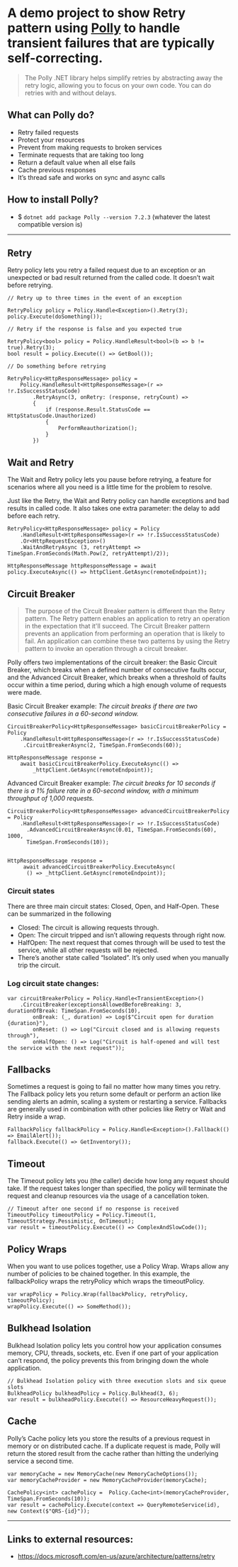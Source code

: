 # A demo project to show Retry pattern using [Polly](https://github.com/App-vNext/Polly) to handle transient failures that are typically self-correcting.

>The Polly .NET library helps simplify retries by abstracting away the retry logic, allowing you to focus on your own code. You can do retries with and without delays.

## What can Polly do?
- Retry failed requests
- Protect your resources
- Prevent from making requests to broken services
- Terminate requests that are taking too long
- Return a default value when all else fails
- Cache previous responses
- It’s thread safe and works on sync and async calls

## How to install Polly?
- $ `dotnet add package Polly --version 7.2.3` (whatever the latest compatible version is)
---
## Retry
Retry policy lets you retry a failed request due to an exception or an unexpected or bad result returned from the called code. It doesn’t wait before retrying.

```
// Retry up to three times in the event of an exception

RetryPolicy policy = Policy.Handle<Exception>().Retry(3);  
policy.Execute(doSomething());
```
```
// Retry if the response is false and you expected true

RetryPolicy<bool> policy = Policy.HandleResult<bool>(b => b != true).Retry(3); 
bool result = policy.Execute(() => GetBool());
```
```
// Do something before retrying

RetryPolicy<HttpResponseMessage> policy = 
    Policy.HandleResult<HttpResponseMessage>(r => !r.IsSuccessStatusCode)
		.RetryAsync(3, onRetry: (response, retryCount) =>
		{
			if (response.Result.StatusCode == HttpStatusCode.Unauthorized)
			{
				PerformReauthorization();
			}
		})
```
## Wait and Retry
The Wait and Retry policy lets you pause before retrying, a feature for scenarios where all you need is a little time for the problem to resolve. 

Just like the Retry, the Wait and Retry policy can handle exceptions and bad results in called code. It also takes one extra parameter: the delay to add before each retry.

```
RetryPolicy<HttpResponseMessage> policy = Policy
    .HandleResult<HttpResponseMessage>(r => !r.IsSuccessStatusCode)
    .Or<HttpRequestException>()
	.WaitAndRetryAsync (3, retryAttempt => TimeSpan.FromSeconds(Math.Pow(2, retryAttempt)/2)); 
 
HttpResponseMessage httpResponseMessage = await 
policy.ExecuteAsync(() => httpClient.GetAsync(remoteEndpoint));
```

## Circuit Breaker
>The purpose of the Circuit Breaker pattern is different than the Retry pattern. The Retry pattern enables an application to retry an operation in the expectation that it'll succeed. The Circuit Breaker pattern prevents an application from performing an operation that is likely to fail. An application can combine these two patterns by using the Retry pattern to invoke an operation through a circuit breaker.

Polly offers two implementations of the circuit breaker: the Basic Circuit Breaker, which breaks when a defined number of consecutive faults occur, and the Advanced Circuit Breaker, which breaks when a threshold of faults occur within a time period, during which a high enough volume of requests were made.

Basic Circuit Breaker example: _The circuit breaks if there are two consecutive failures in a 60-second window._
```
CircuitBreakerPolicy<HttpResponseMessage> basicCircuitBreakerPolicy = Policy
	.HandleResult<HttpResponseMessage>(r => !r.IsSuccessStatusCode)
	 .CircuitBreakerAsync(2, TimeSpan.FromSeconds(60));
 
HttpResponseMessage response = 
	await basicCircuitBreakerPolicy.ExecuteAsync(() =>  
		_httpClient.GetAsync(remoteEndpoint));
```
Advanced Circuit Breaker example: _The circuit breaks for 10 seconds if there is a 1% failure rate in a 60-second window, with a minimum throughput of 1,000 requests._
```
CircuitBreakerPolicy<HttpResponseMessage> advancedCircuitBreakerPolicy = Policy
    .HandleResult<HttpResponseMessage>(r => !r.IsSuccessStatusCode)
      .AdvancedCircuitBreakerAsync(0.01, TimeSpan.FromSeconds(60), 1000,
	  TimeSpan.FromSeconds(10));
 
 
HttpResponseMessage response = 
	 await advancedCircuitBreakerPolicy.ExecuteAsync(
	  () => _httpClient.GetAsync(remoteEndpoint));
```
### Circuit states
There are three main circuit states: Closed, Open, and Half-Open. These can be summarized in the following

- Closed: The circuit is allowing requests through.
- Open: The circuit tripped and isn’t allowing requests through right now.
- HalfOpen: The next request that comes through will be used to test the service, while all other requests will be rejected.
- There’s another state called “Isolated”. It’s only used when you manually trip the circuit.

### Log circuit state changes:
```
var circuitBreakerPolicy = Policy.Handle<TransientException>()
	.CircuitBreaker(exceptionsAllowedBeforeBreaking: 3, durationOfBreak: TimeSpan.FromSeconds(10),
		onBreak: (_, duration) => Log($"Circuit open for duration {duration}"),
		onReset: () => Log("Circuit closed and is allowing requests through"),
		onHalfOpen: () => Log("Circuit is half-opened and will test the service with the next request"));
```
## Fallbacks
Sometimes a request is going to fail no matter how many times you retry. The Fallback policy lets you return some default or perform an action like sending alerts an admin, scaling a system or restarting a service. Fallbacks are generally used in combination with other policies like Retry or Wait and Retry inside a wrap.

```
FallbackPolicy fallbackPolicy = Policy.Handle<Exception>().Fallback(() => EmailAlert());
fallback.Execute(() => GetInventory());

```

## Timeout
The Timeout policy lets you (the caller) decide how long any request should take. If the request takes longer than specified, the policy will terminate the request and cleanup resources via the usage of a cancellation token.

```
// Timeout after one second if no response is received
TimeoutPolicy timeoutPolicy = Policy.Timeout(1, TimeoutStrategy.Pessimistic, OnTimeout);             
var result = timeoutPolicy.Execute(() => ComplexAndSlowCode());
```

## Policy Wraps
When you want to use polices together, use a Policy Wrap. Wraps allow any number of policies to be chained together. In this example, the fallbackPolicy wraps the retryPolicy which wraps the timeoutPolicy.

```
var wrapPolicy = Policy.Wrap(fallbackPolicy, retryPolicy, timeoutPolicy);
wrapPolicy.Execute(() => SomeMethod());
```

## Bulkhead Isolation
Bulkhead Isolation policy lets you control how your application consumes memory, CPU, threads, sockets, etc. Even if one part of your application can’t respond, the policy prevents this from bringing down the whole application.

```
// Bulkhead Isolation policy with three execution slots and six queue slots
BulkheadPolicy bulkheadPolicy = Policy.Bulkhead(3, 6); 
var result = bulkheadPolicy.Execute(() => ResourceHeavyRequest());
```

## Cache
Polly’s Cache policy lets you store the results of a previous request in memory or on distributed cache. If a duplicate request is made, Polly will return the stored result from the cache rather than hitting the underlying service a second time.

```
var memoryCache = new MemoryCache(new MemoryCacheOptions());
var memoryCacheProvider = new MemoryCacheProvider(memoryCache);
 
CachePolicy<int> cachePolicy =	Policy.Cache<int>(memoryCacheProvider, TimeSpan.FromSeconds(10)); 
var result = cachePolicy.Execute(context => QueryRemoteService(id), new Context($"QRS-{id}"));
```
---

## Links to external resources:
- https://docs.microsoft.com/en-us/azure/architecture/patterns/retry
